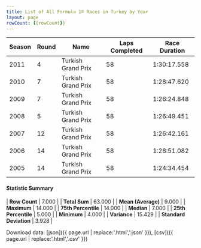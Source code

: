 ```yaml
---
title: List of All Formula 1® Races in Turkey by Year
layout: page
rowCount: {{rowCount}}
---
```


| Season | Round | Name | Laps Completed | Race Duration |
|--|--|--|--|--|
| 2011 | 4 | Turkish Grand Prix | 58 | 1:30:17.558 |
| 2010 | 7 | Turkish Grand Prix | 58 | 1:28:47.620 |
| 2009 | 7 | Turkish Grand Prix | 58 | 1:26:24.848 |
| 2008 | 5 | Turkish Grand Prix | 58 | 1:26:49.451 |
| 2007 | 12 | Turkish Grand Prix | 58 | 1:26:42.161 |
| 2006 | 14 | Turkish Grand Prix | 58 | 1:28:51.082 |
| 2005 | 14 | Turkish Grand Prix | 58 | 1:24:34.454 |

#### Statistic Summary

| **Row Count** | 7.000 |
| **Total Sum** | 63.000 |
| **Mean (Average)** | 9.000 |
| **Maximum** | 14.000 |
| **75th Percentile** | 14.000 |
| **Median** | 7.000 |
| **25th Percentile** | 5.000 |
| **Minimum** | 4.000 |
| **Variance** | 15.429 |
| **Standard Deviation** | 3.928 |

Download data: [json]({{ page.url | replace:'.html','.json' }}), [csv]({{ page.url | replace:'.html','.csv' }})
